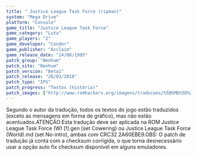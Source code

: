```yaml
---
title: " Justice League Task Force (ripman)"
system: "Mega Drive"
platform: "Console"
game_title: "Justice League Task Force"
game_category: "Luta"
game_players: "2"
game_developer: "Condor"
game_publisher: "Acclaim"
game_release_date: "24/08/1995"
patch_group: "Nenhum"
patch_site: "Nenhum"
patch_version: "Beta1"
patch_release: "28/03/2018"
patch_type: "IPS"
patch_progress: "Textos (história)"
patch_images: ["http://www.romhackers.org/imagens/traducoes/%5BSMD%5D%20Justice%20League%20Task%20Force%20-%20ripman%20-%201.png","http://www.romhackers.org/imagens/traducoes/%5BSMD%5D%20Justice%20League%20Task%20Force%20-%20ripman%20-%202.png","http://www.romhackers.org/imagens/traducoes/%5BSMD%5D%20Justice%20League%20Task%20Force%20-%20ripman%20-%203.png"]
---
```

Segundo o autor da tradução, todos os textos do jogo estão traduzidos (exceto as mensagens em forma de gráfico), mas não estão acentuados.ATENÇÃO:Esta tradução deve ser aplicada na ROM Justice League Task Force (W) [!].gen (set Cowering) ou Justice League Task Force (World).md (set No-intro), ambas com CRC32 2A60EBE9.OBS: O patch de tradução já conta com a checksum corrigida, o que torna desnecessário usar a opção auto fix checksum disponível em alguns emuladores.